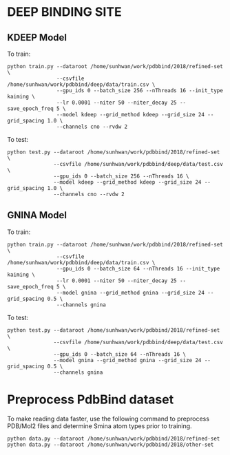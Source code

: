 # DEEP BINDING SITE

## KDEEP Model

To train:

    python train.py --dataroot /home/sunhwan/work/pdbbind/2018/refined-set \
                    --csvfile /home/sunhwan/work/pdbbind/deep/data/train.csv \
                    --gpu_ids 0 --batch_size 256 --nThreads 16 --init_type kaiming \
                    --lr 0.0001 --niter 50 --niter_decay 25 --save_epoch_freq 5 \
                    --model kdeep --grid_method kdeep --grid_size 24 --grid_spacing 1.0 \
                    --channels cno --rvdw 2

To test:

    python test.py --dataroot /home/sunhwan/work/pdbbind/2018/refined-set \
                   --csvfile /home/sunhwan/work/pdbbind/deep/data/test.csv \
                   --gpu_ids 0 --batch_size 256 --nThreads 16 \
                   --model kdeep --grid_method kdeep --grid_size 24 --grid_spacing 1.0 \
                   --channels cno --rvdw 2

## GNINA Model

To train:

    python train.py --dataroot /home/sunhwan/work/pdbbind/2018/refined-set \
                    --csvfile /home/sunhwan/work/pdbbind/deep/data/train.csv \
                    --gpu_ids 0 --batch_size 64 --nThreads 16 --init_type kaiming \
                    --lr 0.0001 --niter 50 --niter_decay 25 --save_epoch_freq 5 \
                    --model gnina --grid_method gnina --grid_size 24 --grid_spacing 0.5 \
                    --channels gnina

To test:

    python test.py --dataroot /home/sunhwan/work/pdbbind/2018/refined-set \
                   --csvfile /home/sunhwan/work/pdbbind/deep/data/test.csv \
                   --gpu_ids 0 --batch_size 64 --nThreads 16 \
                   --model gnina --grid_method gnina --grid_size 24 --grid_spacing 0.5 \
                   --channels gnina

# Preprocess PdbBind dataset

To make reading data faster, use the following command to preprocess PDB/Mol2 files and determine
Smina atom types prior to training.

    python data.py --dataroot /home/sunhwan/work/pdbbind/2018/refined-set
    python data.py --dataroot /home/sunhwan/work/pdbbind/2018/other-set
